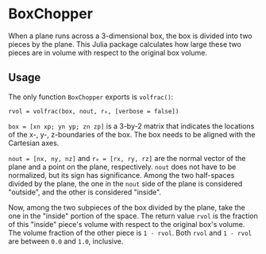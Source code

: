 # BoxChopper

When a plane runs across a 3-dimensional box, the box is divided into two pieces by the plane.  This Julia package calculates how large these two pieces are in volume with respect to the original box volume.

## Usage
The only function `BoxChopper` exports is `volfrac()`:
```
rvol = volfrac(box, nout, r₀, [verbose = false])
```

`box = [xn xp; yn yp; zn zp]` is a 3-by-2 matrix that indicates the locations of the x-, y-, z-boundaries of the box.  The box needs to be aligned with the Cartesian axes.

`nout = [nx, ny, nz]` and `r₀ = [rx, ry, rz]` are the normal vector of the plane and a point on the plane, respectively.  `nout` does not have to be normalized, but its sign has significance.  Among the two half-spaces divided by the plane, the one in the `nout` side of the plane is considered "outside", and the other is considered "inside".  

Now, among the two subpieces of the box divided by the plane, take the one in the "inside" portion of the space.  The return value `rvol` is the fraction of this "inside" piece's volume with respect to the original box's volume.  The volume fraction of the other piece is `1 - rvol`.  Both `rvol` and `1 - rvol` are between `0.0`  and `1.0`, inclusive.
